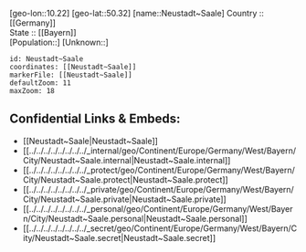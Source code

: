 ﻿---
location: [50.32,10.22] 
mapzoom: [7,12] 
mapmarker: city 
type: City
tags:
- geo/City


SpocWebEntityId: 32859
isDeleted: false
confidential: public

---
[geo-lon::10.22] 
[geo-lat::50.32] 
[name::Neustadt~Saale] 
Country :: [[Germany]]  
State :: [[Bayern]]  
[Population::] 
[Unknown::] 


```leaflet
id: Neustadt~Saale
coordinates: [[Neustadt~Saale]] 
markerFile: [[Neustadt~Saale]] 
defaultZoom: 11 
maxZoom: 18
```


## Confidential Links & Embeds: 
- [[Neustadt~Saale|Neustadt~Saale]]  
- [[../../../../../../../../_internal/geo/Continent/Europe/Germany/West/Bayern/City/Neustadt~Saale.internal|Neustadt~Saale.internal]] 
- [[../../../../../../../../_protect/geo/Continent/Europe/Germany/West/Bayern/City/Neustadt~Saale.protect|Neustadt~Saale.protect]] 
- [[../../../../../../../../_private/geo/Continent/Europe/Germany/West/Bayern/City/Neustadt~Saale.private|Neustadt~Saale.private]] 
- [[../../../../../../../../_personal/geo/Continent/Europe/Germany/West/Bayern/City/Neustadt~Saale.personal|Neustadt~Saale.personal]] 
- [[../../../../../../../../_secret/geo/Continent/Europe/Germany/West/Bayern/City/Neustadt~Saale.secret|Neustadt~Saale.secret]] 
